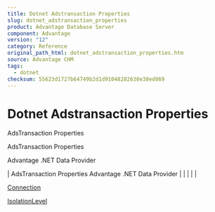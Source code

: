 ```yaml
---
title: Dotnet Adstransaction Properties
slug: dotnet_adstransaction_properties
product: Advantage Database Server
component: Advantage
version: "12"
category: Reference
original_path_html: dotnet_adstransaction_properties.htm
source: Advantage CHM
tags:
  - dotnet
checksum: 55623d1727b64749b2d1d91048282630e38ed869
---
```


# Dotnet Adstransaction Properties

AdsTransaction Properties

AdsTransaction Properties

Advantage .NET Data Provider

| AdsTransaction Properties  Advantage .NET Data Provider |  |  |  |  |

[Connection](dotnet_adstransaction_connection.md)

[IsolationLevel](dotnet_adstransaction_isolationlevel.md)

